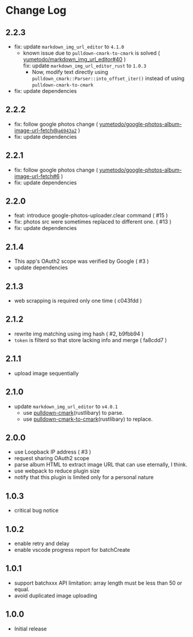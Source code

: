 # Change Log

## 2.2.3

- fix: update `markdown_img_url_editor` to `4.1.0`
  - known issue due to `pulldown-cmark-to-cmark` is solved ( [yumetodo/markdown_img_url_editor#40](https://github.com/yumetodo/markdown_img_url_editor/issues/40) )  
    fix: update `markdown_img_url_editor_rust` to `1.0.3`
    - Now, modify text directly using `pulldown_cmark::Parser::into_offset_iter()` instead of using `pulldown-cmark-to-cmark`
- fix: update dependencies

## 2.2.2

- fix: follow google photos change ( [yumetodo/google-photos-album-image-url-fetch@`a6943a2`](https://github.com/yumetodo/google-photos-album-image-url-fetch/commit/a6943a25687d5dee5af75bbb84fc1a33cf3da8df) )
- fix: update dependencies

## 2.2.1

- fix: follow google photos change ( [yumetodo/google-photos-album-image-url-fetch#6](https://github.com/yumetodo/google-photos-album-image-url-fetch/pull/6) )
- fix: update dependencies

## 2.2.0

- feat: introduce google-photos-uploader.clear command ( #15 )
- fix: photos src were sometimes replaced to different one. ( #13 )
- fix: update dependencies

## 2.1.4

- This app's OAuth2 scope was verified by Google ( #3 )
- update dependencies

## 2.1.3

- web scrapping is required only one time ( c043fdd )

## 2.1.2

- rewrite img matching using img hash ( #2, b9fbb94 )
- `token` is filterd so that store lacking info and merge ( fa8cdd7 )

## 2.1.1

- upload image sequentially

## 2.1.0

- update `markdown_img_url_editor` to `v4.0.1`
  - use [pulldown-cmark](https://crates.io/crates/pulldown-cmark)(rustlibary) to parse.
  - use [pulldown-cmark-to-cmark](https://crates.io/crates/pulldown-cmark-to-cmark)(rustlibary) to replace.

## 2.0.0

- use Loopback IP address ( #3 )
- request sharing OAuth2 scope
- parse album HTML to extract image URL that can use eternally, I think.
- use webpack to reduce plugin size
- notify that this plugin is limited only for a personal nature

## 1.0.3

- critical bug notice

## 1.0.2

- enable retry and delay
- enable vscode progress report for batchCreate

## 1.0.1

- support batchxxx API limitation: array length must be less than 50 or equal.
- avoid duplicated image uploading

## 1.0.0

- Initial release
